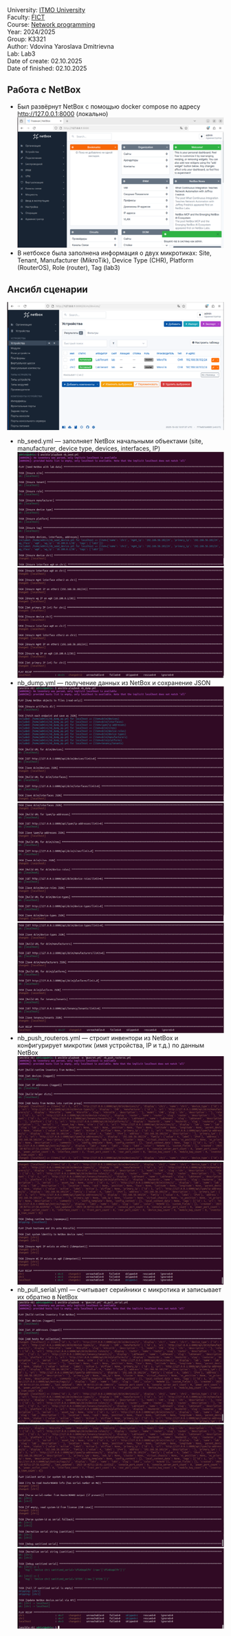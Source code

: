 University: [ITMO University](https://itmo.ru/ru/)  
Faculty: [FICT](https://fict.itmo.ru)  
Course: [Network programming](https://github.com/itmo-ict-faculty/network-programming)  
Year: 2024/2025  
Group: K3321  
Author: Vdovina Yaroslava Dmitrievna  
Lab: Lab3  
Date of create: 02.10.2025  
Date of finished: 02.10.2025  

## Работа с NetBox
- Был развёрнут NetBox с помощью docker compose по адресу http://127.0.0.1:8000 (локально)
![Скриншот 1](images/1.png)
- В нетбоксе была заполнена информация о двух микротиках: Site, Tenant, Manufacturer (MikroTik), Device Type (CHR), Platform (RouterOS), Role (router), Tag (lab3)
## Ансибл сценарии
![Скриншот 4](images/4.png)
- nb_seed.yml — заполняет NetBox начальными объектами (site, manufacturer, device type, devices, interfaces, IP)
![Скриншот 2](images/2.png)
![Скриншот 3](images/3.png)
- nb_dump.yml — получение данных из NetBox и сохранение JSON
![Скриншот 5](images/5.png)
![Скриншот 6](images/6.png)
![Скриншот 7](images/7.png)
- nb_push_routeros.yml — строит инвентори из NetBox и конфигурирует микротик (имя устройства, IP и т.д.) по данным NetBox
![Скриншот 8](images/8.png)
![Скриншот 9](images/9.png)
- nb_pull_serial.yml —  считывает серийники с микротика и записывает их обратно в NetBox
![Скриншот 10](images/10.png)
![Скриншот 11](images/11.png)
![Скриншот 12](images/12.png)

